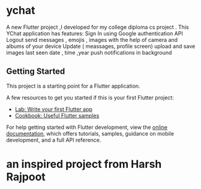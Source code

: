 # ychat

A new Flutter project ,I developed for my college diploma cs project . This  YChat application has features:
Sign In using Google authentication API
Logout
send messages , emojis , images with the help of camera and albums of your device
Update ( meassages, profile screen)
upload and save images 
last seen date , time ,year
push notifications in background



## Getting Started

This project is a starting point for a Flutter application.

A few resources to get you started if this is your first Flutter project:

- [Lab: Write your first Flutter app](https://docs.flutter.dev/get-started/codelab)
- [Cookbook: Useful Flutter samples](https://docs.flutter.dev/cookbook)

For help getting started with Flutter development, view the
[online documentation](https://docs.flutter.dev/), which offers tutorials,
samples, guidance on mobile development, and a full API reference.
# an inspired project from Harsh Rajpoot
